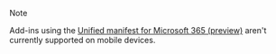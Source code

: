 > [!NOTE]
> Add-ins using the [Unified manifest for Microsoft 365 (preview)](../develop/unified-manifest-overview.md) aren't currently supported on mobile devices.